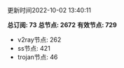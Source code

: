 更新时间2022-10-02 13:40:11

**总订阅: 73**
**总节点: 2672**
**有效节点: 729**
- v2ray节点: 262
- ss节点: 421
- trojan节点: 46
